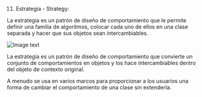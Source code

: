 11. Estrategia - Strategy:

La estrategia es un patrón de diseño de comportamiento que le permite definir una familia de algoritmos, colocar cada uno de ellos en una clase separada y hacer que sus objetos sean intercambiables.

![Image text](https://refactoring.guru/images/patterns/content/strategy/strategy-2x.png)

La estrategia es un patrón de diseño de comportamiento que convierte un conjunto de comportamientos en objetos y los hace intercambiables dentro del objeto de contexto original.

A menudo se usa en varios marcos para proporcionar a los usuarios una forma de cambiar el comportamiento de una clase sin extenderla.